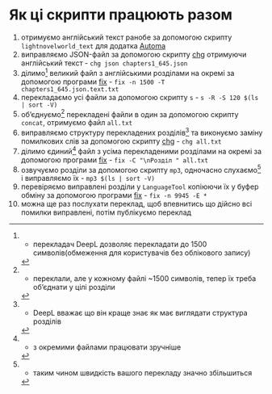 # Як ці скрипти працюють разом

1. отримуємо англійський текст ранобе за допомогою скрипту `lightnovelworld_text` для додатка [Automa](https://www.automa.site/)
2. виправляємо JSON-файл за допомогою скрипту [chg](https://github.com/Medoo48/scripts/blob/main/chg_usage.md) отримуючи англійський текст - `chg json chapters1_645.json`
3. ділимо[^1] великий файл з англійськими розділами на окремі за допомогою програми [fix](https://github.com/Medoo48/scripts/blob/main/fix_usage.md) - `fix -n 1500 -T chapters1_645.json.text.txt`
4. перекладаємо усі файли за допомогою скрипту `s` - `s -R -S 120 $(ls | sort -V)`
5. обʼєднуємо[^2] перекладені файли в один за допомогою скрипту `concat`, отримуємо файл `all.txt`
6. виправляємо структуру перекладених розділів[^3] та виконуємо заміну помилкових слів за допомогою скрипту [chg](https://github.com/Medoo48/scripts/blob/main/chg_usage.md) - `chg all.txt`
7. ділимо єдиний[^4] файл з усіма перекладеними розділами на окремі за допомогою програми [fix](https://github.com/Medoo48/scripts/blob/main/fix_usage.md) - `fix -C "\nРозділ " all.txt`
8. озвучуємо розділи за допомогою скрипту `mp3`, одночасно слухаємо[^5] і виправляємо їх - `mp3 $(ls | sort -V)`
9. перевіряємо виправлені розділи у `LanguageTool` копіюючи їх у буфер обміну за допомогою програми [fix](https://github.com/Medoo48/scripts/blob/main/fix_usage.md) - `fix -n 9945 -E *`
10. можна ще раз послухати переклад, щоб впевнитись що дійсно всі помилки виправлені, потім публікуємо переклад

[^1]: - перекладач DeepL дозволяє перекладати до 1500 символів(обмеження для користувачів без облікового запису)
[^2]: - переклали, але у кожному файлі ~1500 символів, тепер їх треба обʼєднати у цілі розділи
[^3]: - DeepL вважає що він краще знає як має виглядати структура розділів
[^4]: - з окремими файлами працювати зручніше
[^5]: - таким чином швидкість вашого перекладу значно збільшиться
